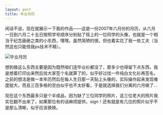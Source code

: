 ```yaml
---
layout: post 
title: 毕业月历
---
```


闲话不说，现在就展示一下我的作品——这是一份2007年六月份的月历，从六月一日到六月二十五日按照学号顺序分别贴了班上的一位同学的头像，也就是一个相当于纪念画册之类的小东西，嘿嘿，虽然简陋的很，但也着实花了我一些工夫（当然这也只能怪我ps技术不精）。

![毕业月历][1]

想到做这么东西主要是因为既然咱们连毕业衫都没了，那多少也得留下点东西，我是想着打印出来然后找大家签个名就算了的，似乎好过找一件纯白文化衫再签名，之前的想法是做一本年历然后在每人生日那一天贴上头像的，实际操作起来发现难度挺大，而且三百多格的空白似乎也不太好看，于是就选择我们分离的六月做了…

现在这个东西最多只是个半成品，因为缺了三位同学的照片，这三位老大的照片我实在翻不出来了，如果那位有的话麻烦提供，sign！还有就是有几位的照片似乎不是那么清晰，似乎应该换换。

[1]:http://web.archive.org/web/20070709055623/http://www.zhongfei.org/wp-content/uploads/cet4.jpg